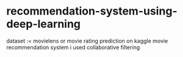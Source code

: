 # recommendation-system-using-deep-learning

dataset := movielens or movie rating prediction on kaggle
movie recommendation system i used collaborative filtering 
